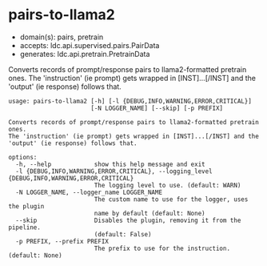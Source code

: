 # pairs-to-llama2

* domain(s): pairs, pretrain
* accepts: ldc.api.supervised.pairs.PairData
* generates: ldc.api.pretrain.PretrainData

Converts records of prompt/response pairs to llama2-formatted pretrain ones. The 'instruction' (ie prompt) gets wrapped in [INST]...[/INST] and the 'output' (ie response) follows that.

```
usage: pairs-to-llama2 [-h] [-l {DEBUG,INFO,WARNING,ERROR,CRITICAL}]
                       [-N LOGGER_NAME] [--skip] [-p PREFIX]

Converts records of prompt/response pairs to llama2-formatted pretrain ones.
The 'instruction' (ie prompt) gets wrapped in [INST]...[/INST] and the
'output' (ie response) follows that.

options:
  -h, --help            show this help message and exit
  -l {DEBUG,INFO,WARNING,ERROR,CRITICAL}, --logging_level {DEBUG,INFO,WARNING,ERROR,CRITICAL}
                        The logging level to use. (default: WARN)
  -N LOGGER_NAME, --logger_name LOGGER_NAME
                        The custom name to use for the logger, uses the plugin
                        name by default (default: None)
  --skip                Disables the plugin, removing it from the pipeline.
                        (default: False)
  -p PREFIX, --prefix PREFIX
                        The prefix to use for the instruction. (default: None)
```
